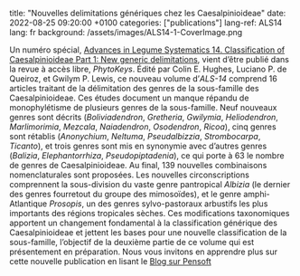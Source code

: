 title:  "Nouvelles delimitations génériques chez les Caesalpinioideae"
date:   2022-08-25 09:20:00 +0100
categories: ["publications"]
lang-ref: ALS14
lang: fr
background: /assets/images/ALS14-1-CoverImage.png

Un numéro spécial, [Advances in Legume Systematics 14. Classification of Caesalpinioideae Part 1: New generic delimitations](https://phytokeys.pensoft.net/issue/3247/), vient d’être publié dans la revue à accès libre, *PhytoKeys*.  Édité par Colin E. Hughes, Luciano P. de Queiroz, et Gwilym P. Lewis, ce nouveau volume d’*ALS-14* comprend 16 articles traitant de la délimitation des genres de la sous-famille des Caesalpinioideae. Ces études document un manque répandu de monophylétisme de plusieurs genres de la sous-famille. Neuf nouveaux genres sont décrits (*Boliviadendron*, *Gretheria*, *Gwilymia*, *Heliodendron*, *Marlimorimia*, *Mezcala*, *Naiadendron*, *Osodendron*, *Ricoa*), cinq genres sont rétablis (*Anonychium*, *Neltuma*, *Pseudalbizzia*, *Strombocarpa*, *Ticanto*), et trois genres sont mis en synonymie avec d’autres genres (*Balizia*, *Elephantorrhiza*, *Pseudopiptadenia*), ce qui porte à 63 le nombre de genres de Caesalpinioideae. Au final, 139 nouvelles combinaisons nomenclaturales sont proposées. Les nouvelles circonscriptions comprennent la sous-division du vaste genre pantropical *Albizia* (le dernier des genres fourretout du groupe des mimosoïdes), et le genre amphi-Atlantique *Prosopis*, un des genres sylvo-pastoraux arbustifs les plus importants des régions tropicales sèches. Ces modifications taxonomiques apportent un changement fondamental à la classification générique des Caesalpinioideae et jettent les bases pour une nouvelle classification de la sous-famille, l’objectif de la deuxième partie de ce volume qui est présentement en préparation. Nous vous invitons en apprendre plus sur cette nouvelle publication en lisant le [Blog sur Pensoft](https://blog.pensoft.net/2022/08/23/redefining-genera-across-the-legume-subfamily-caesalpinioideae-in-phytokeys-issue/)
